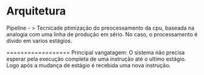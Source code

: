 Arquitetura
===========
Pipeline - > Tecnicade ptimização do preocessamento da cpu, baseada na analogia com uma linha de produção em sério.
No caso, o processamento é divido em varios estágios.

==================
Principal vangatagem: O sistema não precisa esperar pela execução completa de uma instrução até o ultimo estágio. Logo após a mudança de estágio é recebida uma nova instrução.
